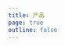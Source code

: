 ```yaml
---
title: 产品
page: true
outline: false
---
```


<script setup>
import AllProducts from '../../AllProducts.vue'
</script>

<AllProducts category="执行机构,手操器" />
